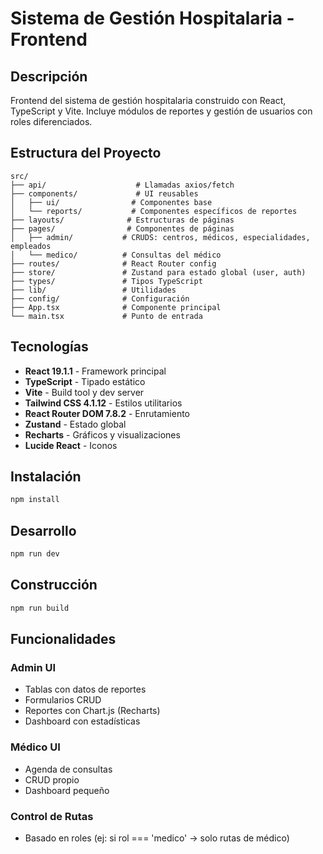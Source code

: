# Sistema de Gestión Hospitalaria - Frontend

## Descripción
Frontend del sistema de gestión hospitalaria construido con React, TypeScript y Vite. Incluye módulos de reportes y gestión de usuarios con roles diferenciados.

## Estructura del Proyecto

```
src/
├── api/                    # Llamadas axios/fetch
├── components/             # UI reusables
│   ├── ui/                # Componentes base
│   └── reports/           # Componentes específicos de reportes
├── layouts/              # Estructuras de páginas
├── pages/                # Componentes de páginas
│   ├── admin/           # CRUDS: centros, médicos, especialidades, empleados
│   └── medico/          # Consultas del médico
├── routes/              # React Router config
├── store/               # Zustand para estado global (user, auth)
├── types/               # Tipos TypeScript
├── lib/                 # Utilidades
├── config/              # Configuración
├── App.tsx              # Componente principal
└── main.tsx             # Punto de entrada
```

## Tecnologías

- **React 19.1.1** - Framework principal
- **TypeScript** - Tipado estático
- **Vite** - Build tool y dev server
- **Tailwind CSS 4.1.12** - Estilos utilitarios
- **React Router DOM 7.8.2** - Enrutamiento
- **Zustand** - Estado global
- **Recharts** - Gráficos y visualizaciones
- **Lucide React** - Iconos

## Instalación

```bash
npm install
```

## Desarrollo

```bash
npm run dev
```

## Construcción

```bash
npm run build
```

## Funcionalidades

### Admin UI
- Tablas con datos de reportes
- Formularios CRUD
- Reportes con Chart.js (Recharts)
- Dashboard con estadísticas

### Médico UI
- Agenda de consultas
- CRUD propio
- Dashboard pequeño

### Control de Rutas
- Basado en roles (ej: si rol === 'medico' → solo rutas de médico)